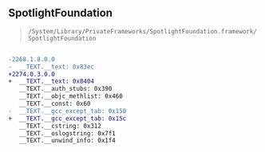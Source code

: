 ## SpotlightFoundation

> `/System/Library/PrivateFrameworks/SpotlightFoundation.framework/SpotlightFoundation`

```diff

-2268.1.8.0.0
-  __TEXT.__text: 0x83ec
+2274.0.3.0.0
+  __TEXT.__text: 0x8404
   __TEXT.__auth_stubs: 0x390
   __TEXT.__objc_methlist: 0x460
   __TEXT.__const: 0x60
-  __TEXT.__gcc_except_tab: 0x150
+  __TEXT.__gcc_except_tab: 0x15c
   __TEXT.__cstring: 0x312
   __TEXT.__oslogstring: 0x7f1
   __TEXT.__unwind_info: 0x1f4

```
